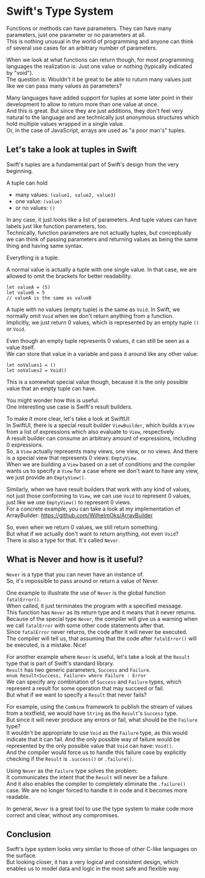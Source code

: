 # Swift's Type System

Functions or methods can have parameters. They can have many parameters, just one parameter or no parameters at all.<br>
This is nothing unusual in the world of programming and anyone can think of several use cases for an arbitrary number of parameters.

When we look at what functions can return though, for most programming languages the realization is: Just one value or nothing (typically indicated by "void").<br>
The question is: Wouldn't it be great to be able to ruturn many values just like we can pass many values as parameters?

Many languages have added support for tuples at some later point in their development to allow to return more than one value at once.<br>
And this is great. But since they are just additions, they don't feel very natural to the language and are technically just anonymous structures which hold multiple values wrapped in a single value.<br>
Or, in the case of JavaScript, arrays are used as "a poor man's" tuples.

## Let's take a look at tuples in Swift

Swift's tuples are a fundamental part of Swift's design from the very beginning.

A tuple can hold 
* many values: `(value1, value2, value3)`
* one value: `(value)`
* or no values: `()`

In any case, it just looks like a list of parameters. And tuple values can have labels just like function parameters, too.<br>
Technically, function parameters are not actually tuples, but conceptually we can think of passing parameters and returning values as being the same thing and having same syntax.

Everything is a tuple.

A normal value is actually a tuple with one single value. In that case, we are allowed to omit the brackets for better readability.
```
let valueA = (5)
let valueB = 5
// valueA is the same as valueB
```

A tuple with no values (empty tuple) is the same as `Void`.
In Swift, we normally omit `Void` when we don't return anything from a function.<br>
Implicitly, we just return 0 values, which is represented by an empty tuple `()` or `Void`.

Even though an empty tuple represents 0 values, it can still be seen as a value itself.<br>
We can store that value in a variable and pass it around like any other value:
```
let noValues1 = ()
let noValues2 = Void()
```
This is a somewhat special value though, because it is the only possible value that an empty tuple can have.

You might wonder how this is useful.<br>
One interesting use case is Swift's result builders.

To make it more clear, let's take a look at SwiftUI:<br>
In SwiftUI, there is a special result builder `ViewBuilder`, which builds a `View` from a list of expressions which also evaluate to `View`, respectively.<br>
A result builder can consume an arbitrary amount of expressions, including 0 expressions.<br>
So, a `View` actually represents many views, one view, or no views. And there is a special view that represents 0 views: `EmptyView`.<br>
When we are building a `View` based on a set of conditions and the compiler wants us to specify a `View` for a case where we don't want to have any view, we just provide an `EmptyView()`.

Similarly, when we have result builders that work with any kind of values, not just those conforming to `View`, we can use `Void` to represent 0 values, just like we use `EmptyView()` to represent 0 views.<br>
For a concrete example, you can take a look at my implementation of ArrayBuilder: https://github.com/WilhelmOks/ArrayBuilder

So, even when we return 0 values, we still return something.<br>
But what if we actually don't want to return anything, not even `Void`?<br>
There is also a type for that. It's called `Never`.

## What is Never and how is it useful?
`Never` is a type that you can never have an instance of.<br>
So, it's impossible to pass around or return a value of Never.

One example to illustrate the use of `Never` is the global function `fatalError()`.<br>
When called, it just terminates the program with a specified message.<br>
This function has `Never` as its return type and it means that it never returns.<br>
Because of the special type `Never`, the compiler will give us a warning when we call `fatalError` with some other code statements after that.<br>
Since `fatalError` never returns, the code after it will never be executed.<br>
The compiler will tell us, that assuming that the code after `fatalError()` will be executed, is a mistake. Nice!

For another example where `Never` is useful, let's take a look at the `Result` type that is part of Swift's standard library.<br>
`Result` has two generic parameters, `Success` and `Failure`.<br>
`enum Result<Success, Failure> where Failure : Error`<br>
We can specify any combination of `Success` and `Failure` types, which represent a result for some operation that may succeed or fail.<br>
But what if we want to specify a `Result` that never fails?

For example, using the `Combine` framework to publish the stream of values from a textfield, we would have `String` as the `Result`'s `Success` type. <br>
But since it will never produce any errors or fail, what should be the `Failure` type?<br>
It wouldn't be appropriate to use `Void` as the `Failure` type, as this would indicate that it can fail. And the only possible way of failure would be represented by the only possible value that `Void` can have: `Void()`.<br>
And the compiler would force us to handle this failure case by explicitly checking if the `Result` is `.success()` or `.failure()`.

Using `Never` as the `Failure` type solves the problem: <br>
It communicates the intent that the `Result` will never be a failure.<br>
And it also enables the compiler to completely eliminate the `.failure()` case. We are no longer forced to handle it in code and it becomes more readable.

In general, `Never` is a great tool to use the type system to make code more correct and clear, without any compromises.

## Conclusion
Swift's type system looks very similar to those of other C-like languages on the surface. <br>
But looking closer, it has a very logical and consistent design, which enables us to model data and logic in the most safe and flexible way.

